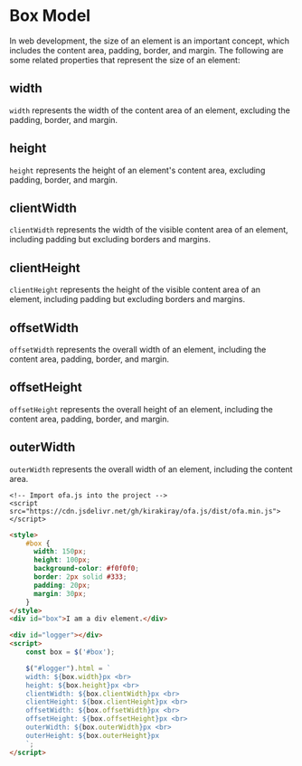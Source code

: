 # Box Model

In web development, the size of an element is an important concept, which includes the content area, padding, border, and margin. The following are some related properties that represent the size of an element:

## width

`width` represents the width of the content area of an element, excluding the padding, border, and margin.

## height

`height` represents the height of an element's content area, excluding padding, border, and margin.

## clientWidth

`clientWidth` represents the width of the visible content area of an element, including padding but excluding borders and margins.

## clientHeight

`clientHeight` represents the height of the visible content area of an element, including padding but excluding borders and margins.

## offsetWidth

`offsetWidth` represents the overall width of an element, including the content area, padding, border, and margin.

## offsetHeight

`offsetHeight` represents the overall height of an element, including the content area, padding, border, and margin.

## outerWidth

`outerWidth` represents the overall width of an element, including the content area.

<html-viewer>

```
<!-- Import ofa.js into the project -->
<script src="https://cdn.jsdelivr.net/gh/kirakiray/ofa.js/dist/ofa.min.js"></script>
```

```html
<style>
    #box {
      width: 150px;
      height: 100px;
      background-color: #f0f0f0;
      border: 2px solid #333;
      padding: 20px;
      margin: 30px;
    }
</style>
<div id="box">I am a div element.</div>

<div id="logger"></div>
<script>
    const box = $('#box');

    $("#logger").html = `
    width: ${box.width}px <br>
    height: ${box.height}px <br>
    clientWidth: ${box.clientWidth}px <br>
    clientHeight: ${box.clientHeight}px <br>
    offsetWidth: ${box.offsetWidth}px <br>
    offsetHeight: ${box.offsetHeight}px <br>
    outerWidth: ${box.outerWidth}px <br>
    outerHeight: ${box.outerHeight}px
    `;
</script>
```

</html-viewer>